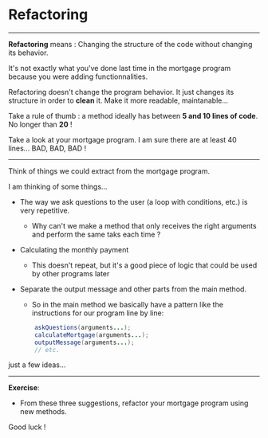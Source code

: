 # Refactoring

---

**Refactoring** means : Changing the structure of the code without changing its behavior.

It's not exactly what you've done last time in the mortgage program because you were adding functionnalities.

Refactoring doesn't change the program behavior. It just changes its structure in order to **clean** it. Make it more readable, maintanable...

Take a rule of thumb : a method ideally has between **5 and 10 lines of code**. No longer than **20** !

Take a look at your mortgage program. I am sure there are at least 40 lines... BAD, BAD, BAD !

---

Think of things we could extract from the mortgage program.

I am thinking of some things...

- The way we ask questions to the user (a loop with conditions, etc.) is very repetitive.
  - Why can't we make a method that only receives the right arguments and perform the same taks each time ?
    <br/>
- Calculating the monthly payment

  - This doesn't repeat, but it's a good piece of logic that could be used by other programs later
    <br/>

- Separate the output message and other parts from the main method.
  - So in the main method we basically have a pattern like the instructions for our program line by line:
  ```java
      askQuestions(arguments...);
      calculateMortgage(arguments...);
      outputMessage(arguments...);
      // etc.
  ```

just a few ideas...

---

**Exercise**:

- From these three suggestions, refactor your mortgage program using new methods.

Good luck !
